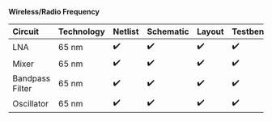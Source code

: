 **Wireless/Radio Frequency**

Circuit | Technology | Netlist | Schematic | Layout | Testbench | Constraints | ALIGN |
:------ | :--------- | :---- | :------ | :-------- | :----- | :-------- | :---------- |
LNA | 65 nm | :heavy_check_mark: | :heavy_check_mark: | :heavy_check_mark: | :heavy_check_mark: |  |  |
Mixer | 65 nm | :heavy_check_mark: | :heavy_check_mark: | :heavy_check_mark: | :heavy_check_mark: |  |  |
Bandpass Filter | 65 nm | :heavy_check_mark: | :heavy_check_mark: | :heavy_check_mark: | :heavy_check_mark: |  |  |
Oscillator | 65 nm | :heavy_check_mark: | :heavy_check_mark: | :heavy_check_mark: | :heavy_check_mark: |  |  |
